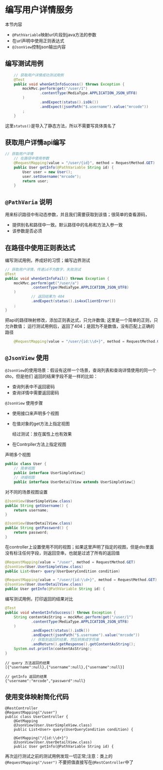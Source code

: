 # 编写用户详情服务

本节内容

* `@PathVariable`映射url片段到java方法的参数
* 在url声明中使用正则表达式
* `@JsonView`控制json输出内容

## 编写测试用例

```java
    // 获取用户详情成功测试用例
    @Test
    public void whenGetInfoSuccess() throws Exception {
        mockMvc.perform(get("/user/1")
                .contentType(MediaType.APPLICATION_JSON_UTF8)
        )
                .andExpect(status().isOk())
                .andExpect(jsonPath("$.username").value("mrcode"))
        ;
    }
```
这里`status()`是导入了静态方法，所以不需要写具体类名了

## 获取用户详情api编写

```java
// 获取用户详情
    // 在路径中使用参数
    @RequestMapping(value = "/user/{id}", method = RequestMethod.GET)
    public User getInfo(@PathVariable String id) {
        User user = new User();
        user.setUsername("mrcode");
        return user;
    }
```

## `@PathVaria` 说明

用来标识路径中有动态参数，并且我们需要获取到该值；很简单的查看源码，

* 提供别名和路径中一致。默认路径中的名称和方法入参一致
* 该参数是否必须

## 在路径中使用正则表达式

编写测试用例，养成好的习惯；编写边界测试
```java
// 获取用户详情，传递id不为数字，失败测试
@Test
public void whenGetInfoFail() throws Exception {
    mockMvc.perform(get("/user/a")
            .contentType(MediaType.APPLICATION_JSON_UTF8)
    )   
            // 返回结果为 404
            .andExpect(status().is4xxClientError())
    ;
}
```
把api的路径映射修改，添加正则表达式，只允许数值;
这里是一个简单的正则，只允许数值；
运行测试用例后，返回了404；是因为不是数值，没有匹配上正确的路径

```java
    @RequestMapping(value = "/user/{id:\\d+}", method = RequestMethod.GET)
```

## `@JsonView` 使用

`@JsonView`的使用场景：假设有这样一个场景，查询列表和查询详情使用的同一个dto，但是他们
返回的结果字段不是一样的比如：

* 查询列表中不返回密码
* 查询详情中需要返回密码

`@JsonView` 使用步骤

* 使用接口来声明多个视图
* 在值对象的get方法上指定视图

    经过测试：放在属性上也有效果
* 在Contrpller方法上指定视图

声明多个视图
```java
public class User {
    // 简单视图
    public interface UserSimpleView{}
    // 详细视图
    public interface UserDetailView extends UserSimpleView{}
```

对不同的场景视图设置
```java
@JsonView(UserSimpleView.class)
public String getUsername() {
    return username;
}

@JsonView(UserDetailView.class)
public String getPassword() {
    return password;
}
```

在controller上设置使用不同的视图；如果这里声明了指定的视图，但是dto里面没有标注任何字段，则返回空串，也就是过滤了所有的返回值

```java
@RequestMapping(value = "/user", method = RequestMethod.GET)
@JsonView(User.UserSimpleView.class)
public List<User> query(UserQueryCondition condition)

@RequestMapping(value = "/user/{id:\\d+}", method = RequestMethod.GET)
@JsonView(User.UserDetailView.class)
public User getInfo(@PathVariable String id) {
```

编写测试用例，打印返回的结果对比

```java
@Test
public void whenGetInfoSuccess() throws Exception {
    String contentAsString = mockMvc.perform(get("/user/1")
            .contentType(MediaType.APPLICATION_JSON_UTF8)
    )
            .andExpect(status().isOk())
            .andExpect(jsonPath("$.username").value("mrcode"))
            // 获取到返回的结果，然后转换成字符串
            .andReturn().getResponse().getContentAsString();
    System.out.println(contentAsString);
}
```

```
// query 方法返回的结果
[{"username":null},{"username":null},{"username":null}]

// getInfo 返回的结果
{"username":"mrcode","password":null}
```

## 使用变体映射简化代码

```
@RestController
@RequestMapping("/user")
public class UserController {
    @GetMapping
    @JsonView(User.UserSimpleView.class)
    public List<User> query(UserQueryCondition condition) {

    @GetMapping("/{id:\\d+}")
    @JsonView(User.UserDetailView.class)
    public User getInfo(@PathVariable String id) {  
```

再次运行测试之前的测试用例发现一切正常;注意：类上的`@RequestMapping("/user")` 不要把值直接写在`@RestController`中了

